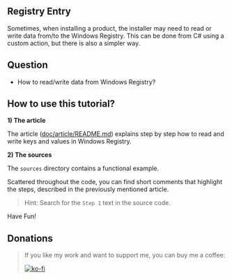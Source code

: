## Registry Entry

Sometimes, when installing a product, the installer may need to read or write data from/to the Windows Registry. This can be done from C# using a custom action, but there is also a simpler way.

## Question

- How to read/write data from Windows Registry?

## How to use this tutorial?

**1) The article**

The article ([doc/article/README.md](doc/article/README.md)) explains step by step how to read and write keys and values in Windows Registry.

**2) The sources**

The `sources` directory contains a functional example.

Scattered throughout the code, you can find short comments that highlight the steps, described in the previously mentioned article.

> Hint: Search for the `Step 1` text in the source code.

Have Fun!

## Donations

> If you like my work and want to support me, you can buy me a coffee:
>
> [![ko-fi](https://www.ko-fi.com/img/githubbutton_sm.svg)](https://ko-fi.com/Y8Y62EZ8H)

